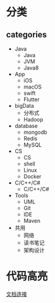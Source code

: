 
# 分类

## categories

* Java
  - Java
  - JVM
  - Java8
* App
  - iOS
  - macOS
  - swift
  - Flutter
* bigData
  - 分布式
  - Hadoop
* database
  - mongodb
  - Redis
  - MySQL
* CS
  - CS
  - shell
  - Linux
  - Docker
* C/C++/C#
  - C/C++/C#
* Tools
  - UML
  - Git
  - IDE
  - Maven
* 共用
  - 网络
  - 读书笔记
  - 架构设计

 
# 代码高亮

[文档连接](https://github.com/github/linguist/blob/master/lib/linguist/languages.yml)